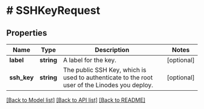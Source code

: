 # # SSHKeyRequest

## Properties

Name | Type | Description | Notes
------------ | ------------- | ------------- | -------------
**label** | **string** | A label for the key. | [optional]
**ssh_key** | **string** | The public SSH Key, which is used to authenticate to the root user of the Linodes you deploy. | [optional]

[[Back to Model list]](../../README.md#models) [[Back to API list]](../../README.md#endpoints) [[Back to README]](../../README.md)
